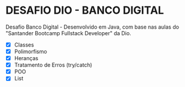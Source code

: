 <h1>
DESAFIO DIO - BANCO DIGITAL
</h1>
<p>
Desafio Banco Digital - Desenvolvido em Java, com base nas aulas do "Santander Bootcamp Fullstack Developer" da Dio.

- [x] Classes
- [x] Polimorfismo
- [x] Heranças
- [x] Tratamento de Erros (try/catch)
- [x] POO
- [x] List

</p>